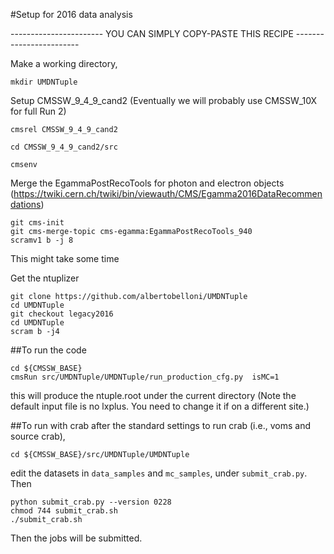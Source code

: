#Setup for 2016 data analysis

----------------------- YOU CAN SIMPLY COPY-PASTE THIS RECIPE  ------------------------

Make a working directory,
```
mkdir UMDNTuple
```

Setup CMSSW_9_4_9_cand2 (Eventually we will probably use CMSSW_10X for full Run 2)
```
cmsrel CMSSW_9_4_9_cand2

cd CMSSW_9_4_9_cand2/src

cmsenv
```

Merge the EgammaPostRecoTools for photon and electron objects (https://twiki.cern.ch/twiki/bin/viewauth/CMS/Egamma2016DataRecommendations)
```
git cms-init
git cms-merge-topic cms-egamma:EgammaPostRecoTools_940
scramv1 b -j 8
```

This might take some time

Get the ntuplizer
```
git clone https://github.com/albertobelloni/UMDNTuple
cd UMDNTuple
git checkout legacy2016
cd UMDNTuple
scram b -j4
```

##To run the code
```
cd ${CMSSW_BASE}
cmsRun src/UMDNTuple/UMDNTuple/run_production_cfg.py  isMC=1
```
this will produce the ntuple.root under the current directory
(Note the default input file is no lxplus. You need to change it if on a different site.)

##To run with crab
after the standard settings to run crab (i.e., voms and source crab), 

```
cd ${CMSSW_BASE}/src/UMDNTuple/UMDNTuple
```
edit the datasets in `data_samples` and `mc_samples`, under `submit_crab.py`. Then

```
python submit_crab.py --version 0228
chmod 744 submit_crab.sh
./submit_crab.sh
```
Then the jobs will be submitted.
